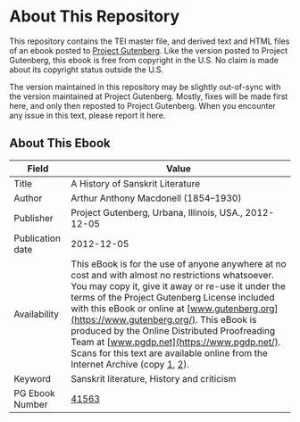 # About This Repository

This repository contains the TEI master file, and derived text and HTML files of an ebook posted to [Project Gutenberg](https://www.gutenberg.org/). Like the version posted to Project Gutenberg, this ebook is free from copyright in the U.S. No claim is made about its copyright status outside the U.S.

The version maintained in this repository may be slightly out-of-sync with the version maintained at Project Gutenberg. Mostly, fixes will be made first here, and only then reposted to Project Gutenberg. When you encounter any issue in this text, please report it here.

## About This Ebook

| Field | Value |
| ----- | ----- |
| Title | A History of Sanskrit Literature |
| Author | Arthur Anthony Macdonell (1854–1930) |
| Publisher | Project Gutenberg, Urbana, Illinois, USA., 2012-12-05 |
| Publication date | 2012-12-05 |
| Availability | This eBook is for the use of anyone anywhere at no cost and with almost no restrictions whatsoever. You may copy it, give it away or re-use it under the terms of the Project Gutenberg License included with this eBook or online at [www.gutenberg.org](https://www.gutenberg.org/). This eBook is produced by the Online Distributed Proofreading Team at [www.pgdp.net](https://www.pgdp.net/). Scans for this text are available online from the Internet Archive (copy [1](https://archive.org/details/historyofsanskri00macdrich), [2](https://archive.org/details/ahistorysanskri00phdgoog)). |
| Keyword | Sanskrit literature, History and criticism |
| PG Ebook Number | [41563](https://www.gutenberg.org/ebooks/41563) |
